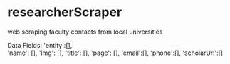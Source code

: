 # researcherScraper
web scraping faculty contacts from local universities 

Data Fields: 
'entity':[],       
'name': [],
'img': [],
'title': [],
'page': [],
'email':[],
'phone':[],
'scholarUrl':[]

